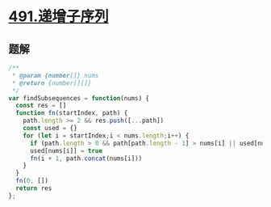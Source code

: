 # [491.递增子序列](https://leetcode-cn.com/problems/increasing-subsequences/)

## 题解
```js
/**
 * @param {number[]} nums
 * @return {number[][]}
 */
var findSubsequences = function(nums) {
  const res = []
  function fn(startIndex, path) {
    path.length >= 2 && res.push([...path])
    const used = {}
    for (let i = startIndex;i < nums.length;i++) {
      if (path.length > 0 && path[path.length - 1] > nums[i] || used[nums[i]]) continue
      used[nums[i]] = true
      fn(i + 1, path.concat(nums[i]))
    }
  }
  fn(0, [])
  return res
};
```